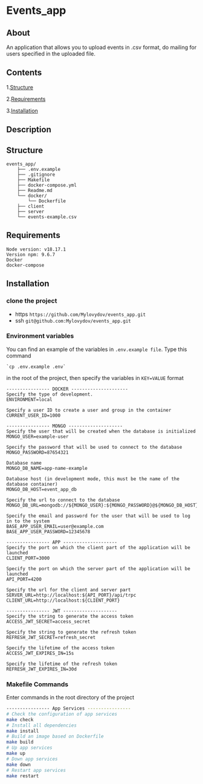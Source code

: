 # Events_app

## About
An application that allows you to upload events in .csv format, do mailing for users specified in the uploaded file.

## Contents
1.[Structure](#Structure)

2.[Requirements](#Requirements)

3.[Installation](#Installation)

## Description

## Structure
```
events_app/
    ├── .env.example
    ├── .gitignore
    ├── Makefile
    ├── docker-compose.yml
    ├── Readme.md
    └── docker/
        └── Dockerfile
    ├── client
    ├── server
    └── events-example.csv
```

## Requirements
```
Node version: v18.17.1
Version npm: 9.6.7
Docker
docker-compose
```

## Installation

### clone the project

- https `https://github.com/Mylovydov/events_app.git`
- ssh `git@github.com:Mylovydov/events_app.git`


### Environment variables
You can find an example of the variables in `.env.example file`.
Type this command 
```
`cp .env.example .env` 
```
in the root of the project, then specify the variables in `KEY=VALUE` format

```  
---------------- DOCKER ---------------------
Specify the type of development.
ENVIRONMENT=local

Specify a user ID to create a user and group in the container
CURRENT_USER_ID=1000

---------------- MONGO --------------------
Specify the user that will be created when the database is initialized
MONGO_USER=example-user

Specify the password that will be used to connect to the database
MONGO_PASSWORD=87654321

Database name
MONGO_DB_NAME=app-name-example

Database host (in development mode, this must be the name of the database container)
MONGO_DB_HOST=event_app_db

Specify the url to connect to the database
MONGO_DB_URL=mongodb://${MONGO_USER}:${MONGO_PASSWORD}@${MONGO_DB_HOST}:${MONGO_DB_PORT}

Specify the email and password for the user that will be used to log in to the system
BASE_APP_USER_EMAIL=user@example.com
BASE_APP_USER_PASSWORD=12345678

---------------- APP --------------------
Specify the port on which the client part of the application will be launched
CLIENT_PORT=3000

Specify the port on which the server part of the application will be launched
API_PORT=4200

Specify the url for the client and server part
SERVER_URL=http://localhost:${API_PORT}/api/trpc
CLIENT_URL=http://localhost:${CLIENT_PORT}

---------------- JWT --------------------
Specify the string to generate the access token
ACCESS_JWT_SECRET=access_secret

Specify the string to generate the refresh token
REFRESH_JWT_SECRET=refresh_secret

Specify the lifetime of the access token
ACCESS_JWT_EXPIRES_IN=15s

Specify the lifetime of the refresh token
REFRESH_JWT_EXPIRES_IN=30d
```  

### Makefile Commands
Enter commands in the root directory of the project
```bash
---------------- App Services ----------------
# Check the configuration of app services
make check
# Install all dependencies
make install
# Build an image based on Dockerfile
make build
# Up app services
make up
# Down app services
make down
# Restart app services
make restart